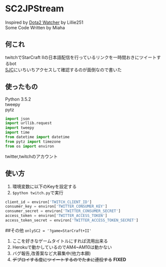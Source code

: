 # SC2JPStream
Inspired by [Dota2 Watcher](https://github.com/Lillie251/Dota2watcher) by Lillie251  
Some Code Written by Miaha  

## 何これ
twitchでStarCraft IIの日本語配信を行っているリンクを一時間おきにツイートするbot  
[SJC](http://starcraft2.jpcommunity.com/sc2/)にいちいちアクセスして確認するのが面倒なので書いた
## 使ったもの
Python 3.5.2  
tweepy  
pytz  

```python
import json
import urllib.request
import tweepy
import time
from datetime import datetime
from pytz import timezone
from os import environ
```   
twitter,twitchのアカウント

## 使い方
1. 環境変数に以下のKeyを設定する  
2. ```$python twitch.py```で実行

```python
client_id = environ['TWITCH_CLIENT_ID']  
consumer_key = environ['TWITTER_CONSUMER_KEY']
consumer_secret = environ['TWITTER_CONSUMER_SECRET']
access_token = environ['TWITTER_ACCESS_TOKEN']
access_token_secret = environ['TWITTER_ACCESS_TOKEN_SECRET']
```

##その他
```onlySC2 = '?game=StarCraft+II'```  
  
1. ここを好きなゲームタイトルにすれば流用出来る  
2. Herokuで動かしているのでAM4~AM10は動かない
3. バグ報告,改善案など大募集中(他力本願)
4. ~~デプロイする度にツイートするのでたまに連投する~~ **FIXED** 

